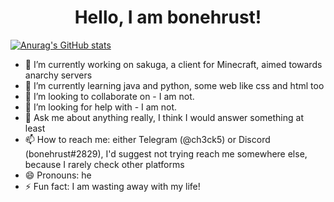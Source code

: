 <h1 align="center">Hello, I am bonehrust!</h1>

[![Anurag's GitHub stats](https://github-readme-stats.vercel.app/api?username=bonehrust&count_private=true)](https://github.com/anuraghazra/github-readme-stats)


- 🔭 I’m currently working on sakuga, a client for Minecraft, aimed towards anarchy servers 
- 🌱 I’m currently learning java and python, some web like css and html too
- 👯 I’m looking to collaborate on - I am not.
- 🤔 I’m looking for help with - I am not.
- 💬 Ask me about anything really, I think I would answer something at least
- 📫 How to reach me: either Telegram (@ch3ck5) or Discord (bonehrust#2829), I'd suggest not trying reach me somewhere else, because I rarely check other platforms
- 😄 Pronouns: he
- ⚡ Fun fact: I am wasting away with my life!

